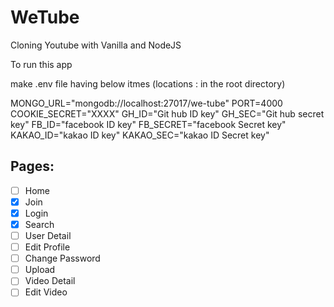 # WeTube

Cloning Youtube with Vanilla and NodeJS

To run this app

make .env file having below itmes (locations : in the root directory)

MONGO_URL="mongodb://localhost:27017/we-tube"
PORT=4000
COOKIE_SECRET="XXXX"
GH_ID="Git hub ID key"
GH_SEC="Git hub secret key"
FB_ID="facebook ID key"
FB_SECRET="facebook Secret key"
KAKAO_ID="kakao ID key"
KAKAO_SEC="kakao ID Secret key"


## Pages:

- [ ] Home
- [X] Join
- [X] Login
- [x] Search
- [ ] User Detail
- [ ] Edit Profile
- [ ] Change Password
- [ ] Upload
- [ ] Video Detail
- [ ] Edit Video
